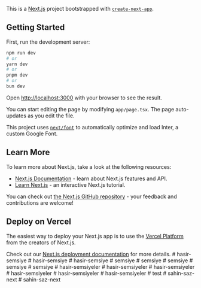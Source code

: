 This is a [Next.js](https://nextjs.org/) project bootstrapped with [`create-next-app`](https://github.com/vercel/next.js/tree/canary/packages/create-next-app).

## Getting Started

First, run the development server:

```bash
npm run dev
# or
yarn dev
# or
pnpm dev
# or
bun dev
```

Open [http://localhost:3000](http://localhost:3000) with your browser to see the result.

You can start editing the page by modifying `app/page.tsx`. The page auto-updates as you edit the file.

This project uses [`next/font`](https://nextjs.org/docs/basic-features/font-optimization) to automatically optimize and load Inter, a custom Google Font.

## Learn More

To learn more about Next.js, take a look at the following resources:

- [Next.js Documentation](https://nextjs.org/docs) - learn about Next.js features and API.
- [Learn Next.js](https://nextjs.org/learn) - an interactive Next.js tutorial.

You can check out [the Next.js GitHub repository](https://github.com/vercel/next.js/) - your feedback and contributions are welcome!

## Deploy on Vercel

The easiest way to deploy your Next.js app is to use the [Vercel Platform](https://vercel.com/new?utm_medium=default-template&filter=next.js&utm_source=create-next-app&utm_campaign=create-next-app-readme) from the creators of Next.js.

Check out our [Next.js deployment documentation](https://nextjs.org/docs/deployment) for more details.
#   h a s i r - s e m s i y e  
 #   h a s i r - s e m s i y e  
 #   h a s i r - s e m s i y e  
 #   s e m s i y e  
 #   s e m s i y e  
 #   s e m s i y e  
 #   s e m s i y e  
 #   s e m s i y e  
 #   h a s i r - s e m s i y e l e r  
 #   h a s i r - s e m s i y e l e r  
 #   h a s i r - s e m s i y e l e r  
 #   h a s i r - s e m s i y e l e r  
 #   h a s i r - s e m s i y e l e r  
 #   h a s i r - s e m s i y e l e r  
 #   t e s t  
 #   s a h i n - s a z - n e x t  
 #   s a h i n - s a z - n e x t  
 